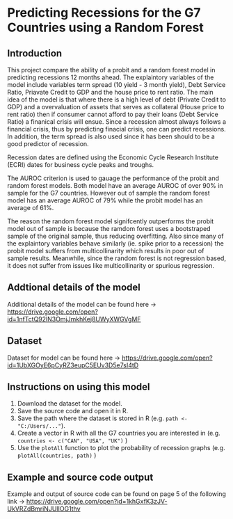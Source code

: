 # Predicting Recessions for the G7 Countries using a Random Forest #

## Introduction ##

This project compare the ability of a probit and a random forest model in predicting recessions 12 months ahead. The explaintory variables of the model include variables term spread (10 yield - 3 month yield), Debt Service Ratio, Priavate Credit to GDP and the house price to rent ratio. The main idea of the model is that where there is a high level of debt (Private Credit to GDP) and a overvaluation of assets that serves as collateral (House price to rent ratio) then if consumer cannot afford to pay their loans (Debt Service Ratio) a finanical crisis will ensue. Since a recession almost always follows a financial crisis, thus by predicting finacial crisis, one can predict recessions. In addition, the term spread is also used since it has been should to be a good predictor of recession.

Recession dates are defined using the Economic Cycle Research Institute (ECRI) dates for business cycle peaks and troughs.

The AUROC criterion is used to gauage the performance of the probit and random forest models. Both model have an average AUROC of over 90% in sample for the G7 countries. However out of sample the random forest model has an average AUROC of 79% while the probit model has an average of 61%.

The reason the random forest model signifcently outperforms the probit model out of sample is because the ramdom forest uses a bootstraped sample of the original sample, thus reducing overfitting. Also since many of the explaintory variables behave similarly (ie. spike prior to a recession) the probit model suffers from multicollinarity which results in poor out of sample results. Meanwhile, since the random forest is not regression based, it does not suffer from issues like multicollinarity or spurious regression.  

## Addtional details of the model ##
Additional details of the model can be found here -> https://drive.google.com/open?id=1nfTctQ92lN3OmjJmkhKej8UWyXWGVgMF

## Dataset ##
Dataset for model can be found here -> https://drive.google.com/open?id=1UbXGOyE6pCyRZ3eupC5EUv3D5e7sI4tD

## Instructions on using this model ##

1. Download the dataset for the model.
2. Save the source code and open it in R.
3. Save the path where the dataset is stored in R (e.g. `path <- "C:/Users/..."`).
4. Create a vector in R with all the G7 countries you are interested in (e.g. `countries <- c("CAN", "USA", "UK")` )
5. Use the `plotAll` function to plot the probability of recession graphs (e.g. `plotAll(countries, path)` )

## Example and source code output ##

Example and output of source code can be found on page 5 of the following link -> https://drive.google.com/open?id=1khGxfK3zJV-UkVRZdBmriNJUlIOG1thv

